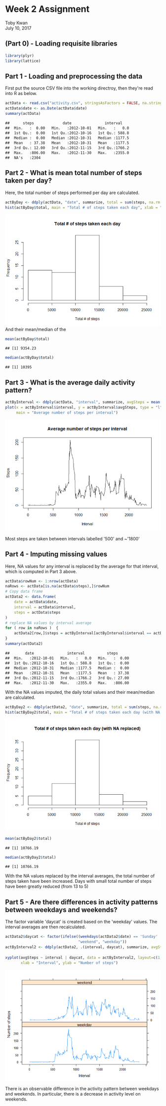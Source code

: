 # Week 2 Assignment
Toby Kwan  
July 10, 2017  



## (Part 0) - Loading requisite libraries

```r
library(plyr)
library(lattice)
```

## Part 1 - Loading and preprocessing the data
First put the source CSV file into the working directroy, then they're read into R as below.

```r
actData <- read.csv("activity.csv", stringsAsFactors = FALSE, na.strings = 'NA')
actData$date <- as.Date(actData$date)
summary(actData)
```

```
##      steps             date               interval     
##  Min.   :  0.00   Min.   :2012-10-01   Min.   :   0.0  
##  1st Qu.:  0.00   1st Qu.:2012-10-16   1st Qu.: 588.8  
##  Median :  0.00   Median :2012-10-31   Median :1177.5  
##  Mean   : 37.38   Mean   :2012-10-31   Mean   :1177.5  
##  3rd Qu.: 12.00   3rd Qu.:2012-11-15   3rd Qu.:1766.2  
##  Max.   :806.00   Max.   :2012-11-30   Max.   :2355.0  
##  NA's   :2304
```

## Part 2 - What is mean total number of steps taken per day?
Here, the total number of steps performed per day are calculated.

```r
actByDay <- ddply(actData, "date", summarize, total = sum(steps, na.rm = TRUE))
hist(actByDay$total, main = "Total # of steps taken each day", xlab = "Total # of steps")
```

![](PA1_template_files/figure-html/Part2a-1.png)<!-- -->
And their mean/median of the

```r
mean(actByDay$total)
```

```
## [1] 9354.23
```

```r
median(actByDay$total)
```

```
## [1] 10395
```


## Part 3 - What is the average daily activity pattern?

```r
actByInterval <- ddply(actData, "interval", summarize, avgSteps = mean(steps, na.rm = TRUE))
plot(x = actByInterval$interval, y = actByInterval$avgSteps, type = "l", xlab = "Interval", ylab = "Steps",
     main = "Average number of steps per interval")
```

![](PA1_template_files/figure-html/Part3-1.png)<!-- -->

Most steps are taken between intervals labelled '500' and ~'1800' 

## Part 4 - Imputing missing values
Here, NA values for any interval is replaced by the average for that interval, which is computed in Part 3 above.

```r
actData$rowNum <- 1:nrow(actData)
naRows <- actData[is.na(actData$steps),]$rowNum
# Copy data frame
actData2 <- data.frame(
    date = actData$date,
    interval = actData$interval,
    steps = actData$steps
)
# replace NA values by interval average
for ( row in naRows )  {
    actData2[row,]$steps = actByInterval[actByInterval$interval == actData2[row,]$interval,]$avgSteps
}
summary(actData2)
```

```
##       date               interval          steps       
##  Min.   :2012-10-01   Min.   :   0.0   Min.   :  0.00  
##  1st Qu.:2012-10-16   1st Qu.: 588.8   1st Qu.:  0.00  
##  Median :2012-10-31   Median :1177.5   Median :  0.00  
##  Mean   :2012-10-31   Mean   :1177.5   Mean   : 37.38  
##  3rd Qu.:2012-11-15   3rd Qu.:1766.2   3rd Qu.: 27.00  
##  Max.   :2012-11-30   Max.   :2355.0   Max.   :806.00
```

With the NA values imputed, the daily total values and their mean/median are calculated.

```r
actByDay2 <- ddply(actData2, "date", summarize, total = sum(steps, na.rm = TRUE))
hist(actByDay2$total, main = "Total # of steps taken each day (with NA replaced)", xlab = "Total # of steps")
```

![](PA1_template_files/figure-html/Part4b-1.png)<!-- -->

```r
mean(actByDay2$total)
```

```
## [1] 10766.19
```

```r
median(actByDay2$total)
```

```
## [1] 10766.19
```
With the NA values replaced by the interval averages, the total number of steps taken have been increased.  Days with small total number of steps have been greatly reduced (from 13 to 5)

## Part 5 - Are there differences in activity patterns between weekdays and weekends?
The factor variable 'daycat' is created based on the 'weekday' values.  The interval averages are then recalculated.

```r
actData2$daycat <- factor(ifelse((weekdays(actData2$date) == 'Sunday' | weekdays(actData2$date) == 'Saturday'),
                                 "weekend", "weekday"))
actByInterval2 <- ddply(actData2, .(interval, daycat), summarize, avgSteps = mean(steps, na.rm = TRUE))

xyplot(avgSteps ~ interval | daycat, data = actByInterval2, layout=c(1,2), type = "l",
       xlab = "Interval", ylab = "Number of steps")
```

![](PA1_template_files/figure-html/Part5-1.png)<!-- -->

There is an observable difference in the activity pattern between weekdays and weekends.  In particular, there is a decrease in activity level on weekends.
